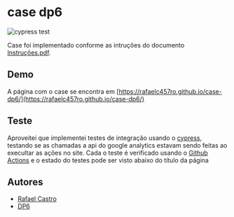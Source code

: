 # case dp6

![cypress test](https://github.com/RafaelC457ro/case-dp6/actions/workflows/node.js.yml/badge.svg)

Case foi implementado conforme as intruções do documento [Instruções.pdf](https://github.com/RafaelC457ro/case-dp6/blob/main/Instru%C3%A7%C3%B5es.pdf).

## Demo

A página com o case se encontra em [https://rafaelc457ro.github.io/case-dp6/](https://rafaelc457ro.github.io/case-dp6/)

## Teste

Aproveitei que implementei testes de integração usando o [cypress](https://www.cypress.io/), testando se as chamadas a api 
do google analytics estavam sendo feitas ao execultar as ações no site. Cada o teste é verificado usando o [Github Actions](https://github.com/features/actions)
e o estado do testes pode ser visto abaixo do título da página

## Autores
- [Rafael Castro](https://github.com/RafaelC457ro)
- [DP6](https://www.dp6.com.br/)
